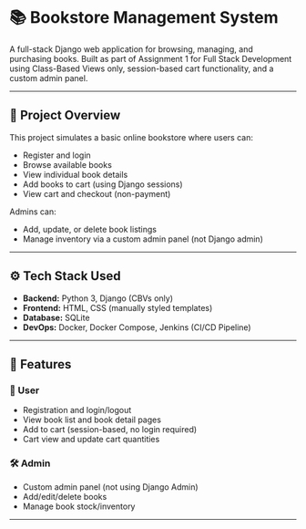 # 📚 Bookstore Management System

A full-stack Django web application for browsing, managing, and purchasing books. Built as part of Assignment 1 for Full Stack Development using Class-Based Views only, session-based cart functionality, and a custom admin panel.

---

## 🚀 Project Overview

This project simulates a basic online bookstore where users can:

- Register and login
- Browse available books
- View individual book details
- Add books to cart (using Django sessions)
- View cart and checkout (non-payment)

Admins can:

- Add, update, or delete book listings
- Manage inventory via a custom admin panel (not Django admin)

---

## ⚙️ Tech Stack Used

- **Backend:** Python 3, Django (CBVs only)
- **Frontend:** HTML, CSS (manually styled templates)
- **Database:** SQLite
- **DevOps:** Docker, Docker Compose, Jenkins (CI/CD Pipeline)

---

## 🧩 Features

### 👤 User
- Registration and login/logout
- View book list and book detail pages
- Add to cart (session-based, no login required)
- Cart view and update cart quantities

### 🛠️ Admin
- Custom admin panel (not using Django Admin)
- Add/edit/delete books
- Manage book stock/inventory

---
